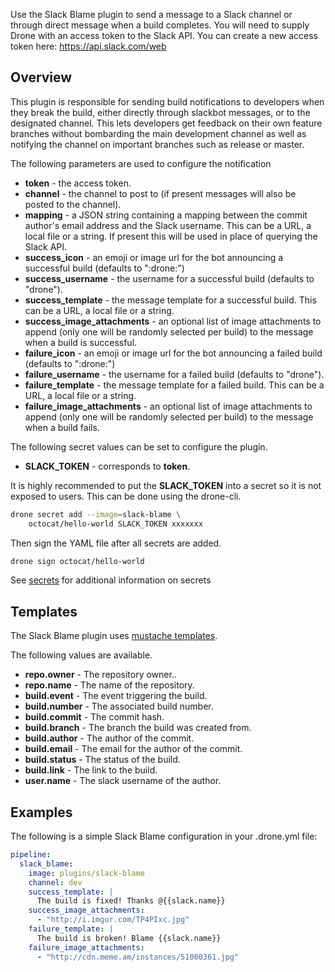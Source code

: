 Use the Slack Blame plugin to send a message to a Slack channel or through
direct message when a build completes. You will need to supply Drone with an
access token to the Slack API. You can create a new access token here:
https://api.slack.com/web

## Overview

This plugin is responsible for sending build notifications to developers when
they break the build, either directly through slackbot messages, or to the
designated channel. This lets developers get feedback on their own feature
branches without bombarding the main development channel as well as notifying
the channel on important branches such as release or master.

The following parameters are used to configure the notification

* **token** - the access token.
* **channel** - the channel to post to (if present messages will also be posted
  to the channel).
* **mapping** - a JSON string containing a mapping between the commit author's
  email address and the Slack username. This can be a URL, a local file or a
  string. If present this will be used in place of querying the Slack API.
* **success_icon** - an emoji or image url for the bot announcing a successful
  build (defaults to ":drone:")
* **success_username** - the username for a successful build (defaults to
  "drone").
* **success_template** - the message template for a successful build. This can
  be a URL, a local file or a string.
* **success_image_attachments** - an optional list of image attachments to
  append (only one will be randomly selected per build) to the message when a
  build is successful.
* **failure_icon** - an emoji or image url for the bot announcing a failed
  build (defaults to ":drone:")
* **failure_username** - the username for a failed build (defaults to "drone").
* **failure_template** - the message template for a failed build. This can be
  a URL, a local file or a string.
* **failure_image_attachments** - an optional list of image attachments to
  append (only one will be randomly selected per build) to the message when a
  build fails.

The following secret values can be set to configure the plugin.

  * **SLACK_TOKEN** - corresponds to **token**.

It is highly recommended to put the **SLACK_TOKEN** into a secret so it is not
exposed to users. This can be done using the drone-cli.

```bash
drone secret add --image=slack-blame \
    octocat/hello-world SLACK_TOKEN xxxxxxx
```

Then sign the YAML file after all secrets are added.

```bash
drone sign octocat/hello-world
```

See [secrets](http://readme.drone.io/0.5/usage/secrets/) for additional
information on secrets

## Templates

The Slack Blame plugin uses [mustache templates](https://mustache.github.io/).

The following values are available.
  * **repo.owner** - The repository owner..
  * **repo.name** - The name of the repository.
  * **build.event** - The event triggering the build.
  * **build.number** - The associated build number.
  * **build.commit** - The commit hash.
  * **build.branch** - The branch the build was created from.
  * **build.author** - The author of the commit.
  * **build.email** - The email for the author of the commit.
  * **build.status** - The status of the build.
  * **build.link** - The link to the build.
  * **user.name** - The slack username of the author.

## Examples

The following is a simple Slack Blame configuration in your .drone.yml file:

```yaml
pipeline:
  slack_blame:
    image: plugins/slack-blame
    channel: dev
    success_template: |
      The build is fixed! Thanks @{{slack.name}}
    success_image_attachments:
      - "http://i.imgur.com/TP4PIxc.jpg"
    failure_template: |
      The build is broken! Blame {{slack.name}}
    failure_image_attachments:
      - "http://cdn.meme.am/instances/51000361.jpg"
```
